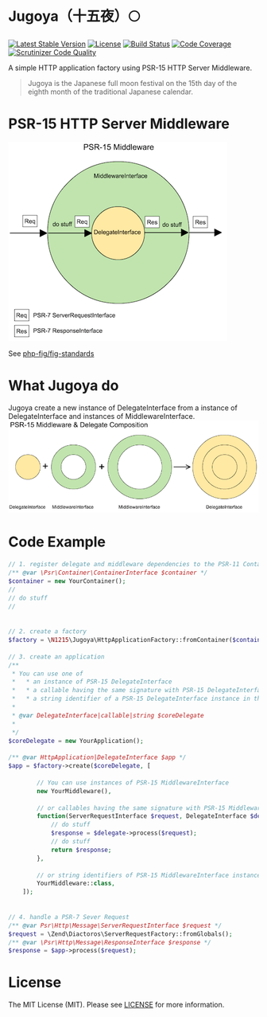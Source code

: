 # Jugoya（十五夜）🌕

[![Latest Stable Version](https://poser.pugx.org/n1215/jugoya/v/stable)](https://packagist.org/packages/n1215/jugoya)
[![License](https://poser.pugx.org/n1215/jugoya/license)](https://packagist.org/packages/n1215/jugoya)
[![Build Status](https://scrutinizer-ci.com/g/n1215/jugoya/badges/build.png?b=master)](https://scrutinizer-ci.com/g/n1215/jugoya/build-status/master)
[![Code Coverage](https://scrutinizer-ci.com/g/n1215/jugoya/badges/coverage.png?b=master)](https://scrutinizer-ci.com/g/n1215/jugoya/?branch=master)
[![Scrutinizer Code Quality](https://scrutinizer-ci.com/g/n1215/jugoya/badges/quality-score.png?b=master)](https://scrutinizer-ci.com/g/n1215/jugoya/?branch=master)

A simple HTTP application factory using PSR-15 HTTP Server Middleware.

> Jugoya is the Japanese full moon festival on the 15th day of the eighth month of the traditional Japanese calendar.

# PSR-15 HTTP Server Middleware

![psr15_middleware](doc/psr15_middleware.png)

See [php-fig/fig-standards](https://github.com/php-fig/fig-standards/blob/master/proposed/http-middleware/middleware.md)


# What Jugoya do
Jugoya create a new instance of DelegateInterface from a instance of DelegateInterface and instances of MiddlewareInterface.
![composition](doc/composition.png)


# Code Example

```php
// 1. register delegate and middleware dependencies to the PSR-11 Container
/** @var \Psr\Container\ContainerInterface $container */
$container = new YourContainer();
//
// do stuff
//


// 2. create a factory
$factory = \N1215\Jugoya\HttpApplicationFactory::fromContainer($container);

// 3. create an application
/**
 * You can use one of
 *   * an instance of PSR-15 DelegateInterface
 *   * a callable having the same signature with PSR-15 DelegateInterface
 *   * a string identifier of a PSR-15 DelegateInterface instance in the PSR-11 Container
 *
 * @var DelegateInterface|callable|string $coreDelegate
 *
 */
$coreDelegate = new YourApplication();

/** @var HttpApplication|DelegateInterface $app */
$app = $factory->create($coreDelegate, [

        // You can use instances of PSR-15 MiddlewareInterface
        new YourMiddleware(),

        // or callables having the same signature with PSR-15 MiddlewareInterface
        function(ServerRequestInterface $request, DelegateInterface $delegate) {
            // do stuff
            $response = $delegate->process($request);
            // do stuff
            return $response;
        },

        // or string identifiers of PSR-15 MiddlewareInterface instances in the PSR-11 Container
        YourMiddleware::class,
    ]);


// 4. handle a PSR-7 Sever Request
/** @var Psr\Http\Message\ServerRequestInterface $request */
$request = \Zend\Diactoros\ServerRequestFactory::fromGlobals();
/** @var \Psr\Http\Message\ResponseInterface $response */
$response = $app->process($request);
```

# License

The MIT License (MIT). Please see [LICENSE](LICENSE) for more information.